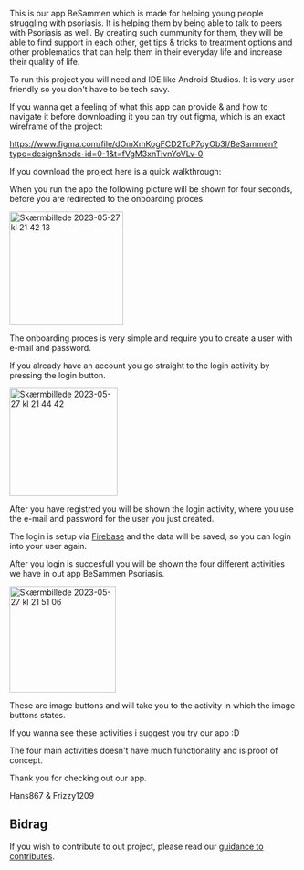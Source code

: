 This is our app BeSammen which is made for helping young people struggling with psoriasis. It is helping them by being able to talk to peers with Psoriasis as well. By creating such cummunity for them, they will be able to find support in each other, get tips & tricks to treatment options and other problematics that can help them in their everyday life and increase their quality of life.

To run this project you will need and IDE like Android Studios. It is very user friendly so you don't have to be tech savy.

If you wanna get a feeling of what this app can provide & and how to navigate it before downloading it you can try out figma, which is an exact wireframe of the project:

https://www.figma.com/file/dOmXmKogFCD2TcP7qyOb3I/BeSammen?type=design&node-id=0-1&t=fVgM3xnTivnYoVLv-0 

If you download the project here is a quick walkthrough:

When you run the app the following picture will be shown for four seconds, before you are redirected to the onboarding proces.

<img width="199" alt="Skærmbillede 2023-05-27 kl  21 42 13" src="https://github.com/Hans867/BeSammen/assets/111958109/6917fb71-6bc5-48d5-aad4-65398359529d">

The onboarding proces is very simple and require you to create a user with e-mail and password.

If you already have an account you go straight to the login activity by pressing the login button.

<img width="189" alt="Skærmbillede 2023-05-27 kl  21 44 42" src="https://github.com/Hans867/BeSammen/assets/111958109/68b6f3be-5689-48da-8e0e-e31a42ba3d53">

After you have registred you will be shown the login activity, where you use the e-mail and password for the user you just created.

The login is setup via [Firebase](https://firebase.google.com/) and the data will be saved, so you can login into your user again.

After you login is succesfull you will be shown the four different activities we have in out app BeSammen Psoriasis.

<img width="186" alt="Skærmbillede 2023-05-27 kl  21 51 06" src="https://github.com/Hans867/BeSammen/assets/111958109/5995693a-0a98-4e51-bb50-2f6511f51542">

These are image buttons and will take you to the activity in which the image buttons states.

If you wanna see these activities i suggest you try our app :D

The four main activities doesn't have much functionality and is proof of concept.

Thank you for checking out our app.

Hans867 & Frizzy1209

## Bidrag

If you wish to contribute to out project, please read our [guidance to contributes](CONTRIBUTING.md).

